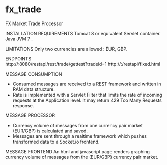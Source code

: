 # fx_trade
FX Market Trade Processor

INSTALLATION REQUIREMENTS
Tomcat 8 or equivalent Servlet container.
Java JVM 7 .

LIMITATIONS
Only two currencies are allowed : EUR, GBP.
	
ENDPOINTS   
http://<host>:8080/restapi/rest/trade/gettest?tradeid=1
http://<host>:/restapi/fixed.html

MESSAGE CONSUMPTION
- Consumed messages are received to a REST framework and written in RAM data structure.
- Rate is implemented with a Servlet Filter that limits the rate of incoming requests at the Application level.
It may return 429 Too Many Requests response.

MESSAGE PROCESSOR
-  Currency volume of messages from one currency pair market (EUR/GBP) is calculated and saved.
- Messages are sent through a realtime framework which pushes transformed data to a Socket.io 
frontend.

MESSAGE FRONTEND
An html and javascript page renders graphing currency volume of messages from the (EUR/GBP) currency 
pair market.
